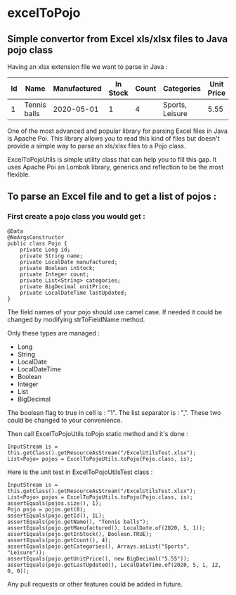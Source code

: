 # excelToPojo

## Simple convertor from Excel xls/xlsx files to Java pojo class

Having an xlsx extension file we want to parse in Java :

| Id | Name | Manufactured | In Stock | Count | Categories | Unit Price | Last Updated |
| --- | --- | --- | --- | --- | --- | --- | --- |
| 1 | Tennis balls | 2020-05-01 | 1 | 4 | Sports, Leisure | 5.55 | 2020-05-01T12:00:00 |

One of the most advanced and popular library for parsing Excel files in Java is Apache Poi.
This library allows you to read this kind of files but doesn't provide a simple way to parse an xls/xlsx files to a Pojo class.

ExcelToPojoUtils is simple utility class that can help you to fill this gap.
It uses Apache Poi an Lombok library, generics and reflection to be the most flexible.

## To parse an Excel file and to get a list of pojos :

### First create a pojo class you would get :

```
@Data
@NoArgsConstructor
public class Pojo {
	private Long id;
	private String name;
	private LocalDate manufactured;
	private Boolean inStock;
	private Integer count;
	private List<String> categories;
	private BigDecimal unitPrice;
	private LocalDateTime lastUpdated;
}
```
The field names of your pojo should use camel case. If needed it could be changed by modifying strToFieldName method.

Only these types are managed :
- Long
- String
- LocalDate
- LocalDateTime
- Boolean
- Integer
- List
- BigDecimal

The boolean flag to true in cell is : "1". The list separator is : ",".
These two could be changed to your convenience.


Then call ExcelToPojoUtils toPojo static method and it's done :

```
InputStream is = this.getClass().getResourceAsStream("/ExcelUtilsTest.xlsx");
List<Pojo> pojos = ExcelToPojoUtils.toPojo(Pojo.class, is);
```

Here is the unit test in ExcelToPojoUtilsTest class : 

```
InputStream is = this.getClass().getResourceAsStream("/ExcelUtilsTest.xlsx");
List<Pojo> pojos = ExcelToPojoUtils.toPojo(Pojo.class, is);
assertEquals(pojos.size(), 1);
Pojo pojo = pojos.get(0);
assertEquals(pojo.getId(), 1L);
assertEquals(pojo.getName(), "Tennis balls");
assertEquals(pojo.getManufactured(), LocalDate.of(2020, 5, 1));
assertEquals(pojo.getInStock(), Boolean.TRUE);
assertEquals(pojo.getCount(), 4);
assertEquals(pojo.getCategories(), Arrays.asList("Sports", "Leisure"));
assertEquals(pojo.getUnitPrice(), new BigDecimal("5.55"));
assertEquals(pojo.getLastUpdated(), LocalDateTime.of(2020, 5, 1, 12, 0, 0));
```

Any pull requests or other features could be added in future.


